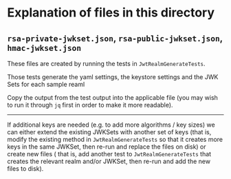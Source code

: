 # Explanation of files in this directory

`rsa-private-jwkset.json`, `rsa-public-jwkset.json`, `hmac-jwkset.json`
-----------------------------------------------------------------------

These files are created by running the tests in `JwtRealmGenerateTests`.

Those tests generate the yaml settings, the keystore settings and the JWK Sets
for each sample reaml

Copy the output from the test output into the applicable file (you may wish to
run it through `jq` first in order to make it more readable).

-------

If additional keys are needed (e.g. to add more algorithms / key sizes) we can
either extend the existing JWKSets with another set of keys (that is, modify the
existing method in `JwtRealmGenerateTests` so that it creates more keys in the
same JWKSet, then re-run and replace the files on disk) or create new files (
that is, add another test to `JwtRealmGenerateTests` that creates the relevant
realm and/or JWKSet, then re-run and add the new files to disk).
